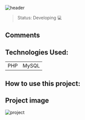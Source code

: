 ![header](https://user-images.githubusercontent.com/123844821/236909610-8ccb86a9-a164-4fa3-bf96-6659fbe2ebf6.png)

> Status: Developing 💻

## Comments


## Technologies Used:

<table>
  <tr>
    <td>PHP</td>
    <td>MySQL</td>
  </tr>
</table>

## How to use this project:


## Project image
![project](https://user-images.githubusercontent.com/123844821/236909615-498921ef-2916-41dd-95e0-772a6229ae64.png)
